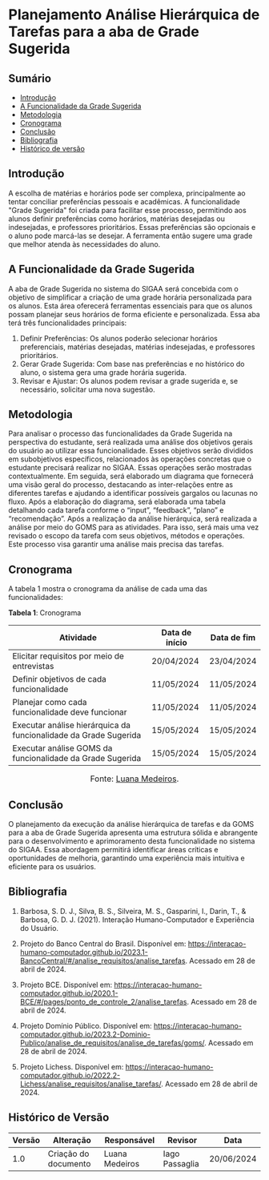 # Planejamento Análise Hierárquica de Tarefas para a aba de Grade Sugerida
## Sumário
* [Introdução](#Introdução)
* [A Funcionalidade da Grade Sugerida](#A-Funcionalidade-da-Grade-Sugerida)
* [Metodologia](#Metodologia)
* [Cronograma](#Cronograma)
* [Conclusão](#Conclusão)
* [Bibliografia](#Bibliografia)
* [Histórico de versão](#Histórico-de-versão)

## Introdução
A escolha de matérias e horários pode ser complexa, principalmente ao tentar conciliar preferências pessoais e acadêmicas. A funcionalidade "Grade Sugerida" foi criada para facilitar esse processo, permitindo aos alunos definir preferências como horários, matérias desejadas ou indesejadas, e professores prioritários. Essas preferências são opcionais e o aluno pode marcá-las se desejar. A ferramenta então sugere uma grade que melhor atenda às necessidades do aluno.

 ## A Funcionalidade da Grade Sugerida
A aba de Grade Sugerida no sistema do SIGAA será concebida com o objetivo de simplificar a criação de uma grade horária personalizada para os alunos. Esta área oferecerá ferramentas essenciais para que os alunos possam planejar seus horários de forma eficiente e personalizada.
Essa aba terá três funcionalidades principais:

1. Definir Preferências: Os alunos poderão selecionar horários preferenciais, matérias desejadas, matérias indesejadas, e professores prioritários.
2. Gerar Grade Sugerida: Com base nas preferências e no histórico do aluno, o sistema gera uma grade horária sugerida.
3. Revisar e Ajustar: Os alunos podem revisar a grade sugerida e, se necessário, solicitar uma nova sugestão.

 ## Metodologia
Para analisar o processo das funcionalidades da Grade Sugerida na perspectiva do estudante, será realizada uma análise dos objetivos gerais do usuário ao utilizar essa funcionalidade. Esses objetivos serão divididos em subobjetivos específicos, relacionados às operações concretas que o estudante precisará realizar no SIGAA. Essas operações serão mostradas contextualmente.
Em seguida, será elaborado um diagrama que fornecerá uma visão geral do processo, destacando as inter-relações entre as diferentes tarefas e ajudando a identificar possíveis gargalos ou lacunas no fluxo. Após a elaboração do diagrama, será elaborada uma tabela detalhando cada tarefa conforme o “input”, “feedback”, “plano” e “recomendação”.
Após a realização da análise hierárquica, será realizada a análise por meio do GOMS para as atividades. Para isso, será mais uma vez revisado o escopo da tarefa com seus objetivos, métodos e operações. Este processo visa garantir uma análise mais precisa das tarefas.

 ## Cronograma
A tabela 1 mostra o cronograma da análise de cada uma das funcionalidades:

**Tabela 1**: Cronograma

| Atividade | Data de início | Data de fim |
| - | - | - |
| Elicitar requisitos por meio de entrevistas                                  | 20/04/2024 | 23/04/2024 |
| Definir objetivos de cada funcionalidade                                     | 11/05/2024 | 11/05/2024 |
| Planejar como cada funcionalidade deve funcionar                             | 11/05/2024 | 11/05/2024 |
| Executar análise hierárquica da funcionalidade da Grade Sugerida             | 15/05/2024 | 15/05/2024 |
| Executar análise GOMS da funcionalidade da Grade Sugerida                    | 15/05/2024 | 15/05/2024 |

<font size="3"><p style="text-align: center">Fonte: [Luana Medeiros](https://github.com/LuaMedeiros).</p></font>


 ## Conclusão
O planejamento da execução da análise hierárquica de tarefas e da GOMS para a aba de Grade Sugerida apresenta uma estrutura sólida e abrangente para o desenvolvimento e aprimoramento desta funcionalidade no sistema do SIGAA. Essa abordagem permitirá identificar áreas críticas e oportunidades de melhoria, garantindo uma experiência mais intuitiva e eficiente para os usuários.

 ## Bibliografia
 
1. Barbosa, S. D. J., Silva, B. S., Silveira, M. S., Gasparini, I., Darin, T., & Barbosa, G. D. J. (2021). Interação Humano-Computador e Experiência do Usuário.

2. Projeto do Banco Central do Brasil. Disponível em: <https://interacao-humano-computador.github.io/2023.1-BancoCentral/#/analise_requisitos/analise_tarefas>. Acessado em 28 de abril de 2024.
   
3. Projeto BCE. Disponível em: <https://interacao-humano-computador.github.io/2020.1-BCE/#/pages/ponto_de_controle_2/analise_tarefas>. Acessado em 28 de abril de 2024.

4. Projeto Domínio Público. Disponível em: <https://interacao-humano-computador.github.io/2023.2-Dominio-Publico/analise_de_requisitos/analise_de_tarefas/goms/>. Acessado em 28 de abril de 2024.
   
5. Projeto Lichess. Disponível em: <https://interacao-humano-computador.github.io/2022.2-Lichess/analise_requisitos/analise_tarefas/>. Acessado em 28 de abril de 2024.


 ## Histórico de Versão
| Versão | Alteração                         | Responsável    | Revisor         | Data       |
| ------ | --------------------------------- | -------------- | --------------- | ---------- |
| 1.0    | Criação do documento              | Luana Medeiros | Iago Passaglia | 20/06/2024 |
